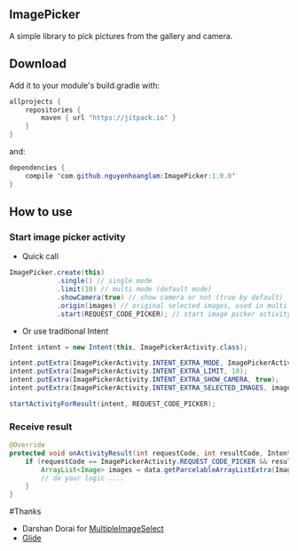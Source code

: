 ## ImagePicker
A simple library to pick pictures from the gallery and camera.

## Download
Add it to your module's build.gradle with:
```java
allprojects {
    repositories {
        maven { url "https://jitpack.io" }
    }
}
```

and:
```java
dependencies {
    compile 'com.github.nguyenhoanglam:ImagePicker:1.0.0'
}
```

## How to use
### Start image picker activity
- Quick call
```java
ImagePicker.create(this)
            .single() // single mode
            .limit(10) // multi mode (default mode)
            .showCamera(true) // show camera or not (true by default)
            .origin(images) // original selected images, used in multi mode
            .start(REQUEST_CODE_PICKER); // start image picker activity with request code
```                
- Or use traditional Intent
```java
Intent intent = new Intent(this, ImagePickerActivity.class);

intent.putExtra(ImagePickerActivity.INTENT_EXTRA_MODE, ImagePickerActivity.MODE_MULTIPLE);
intent.putExtra(ImagePickerActivity.INTENT_EXTRA_LIMIT, 10);
intent.putExtra(ImagePickerActivity.INTENT_EXTRA_SHOW_CAMERA, true);
intent.putExtra(ImagePickerActivity.INTENT_EXTRA_SELECTED_IMAGES, images);

startActivityForResult(intent, REQUEST_CODE_PICKER);
```        
### Receive result

```java
@Override
protected void onActivityResult(int requestCode, int resultCode, Intent data) {
    if (requestCode == ImagePickerActivity.REQUEST_CODE_PICKER && resultCode == RESULT_OK && data != null) {
        ArrayList<Image> images = data.getParcelableArrayListExtra(ImagePickerActivity.INTENT_EXTRA_SELECTED_IMAGES);
        // do your logic ....
    }
}
```
#Thanks
- Darshan Dorai for [MultipleImageSelect](https://github.com/darsh2/MultipleImageSelect) 
- [Glide](https://github.com/bumptech/glide)
